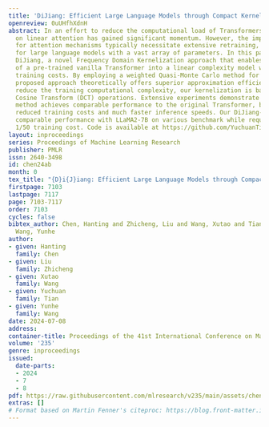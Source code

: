 ```yaml
---
title: 'DiJiang: Efficient Large Language Models through Compact Kernelization'
openreview: 0uUHfhXdnH
abstract: In an effort to reduce the computational load of Transformers, research
  on linear attention has gained significant momentum. However, the improvement strategies
  for attention mechanisms typically necessitate extensive retraining, which is impractical
  for large language models with a vast array of parameters. In this paper, we present
  DiJiang, a novel Frequency Domain Kernelization approach that enables the transformation
  of a pre-trained vanilla Transformer into a linear complexity model with little
  training costs. By employing a weighted Quasi-Monte Carlo method for sampling, the
  proposed approach theoretically offers superior approximation efficiency. To further
  reduce the training computational complexity, our kernelization is based on Discrete
  Cosine Transform (DCT) operations. Extensive experiments demonstrate that the proposed
  method achieves comparable performance to the original Transformer, but with significantly
  reduced training costs and much faster inference speeds. Our DiJiang-7B achieves
  comparable performance with LLaMA2-7B on various benchmark while requires only about
  1/50 training cost. Code is available at https://github.com/YuchuanTian/DiJiang.
layout: inproceedings
series: Proceedings of Machine Learning Research
publisher: PMLR
issn: 2640-3498
id: chen24ab
month: 0
tex_title: "{D}i{J}iang: Efficient Large Language Models through Compact Kernelization"
firstpage: 7103
lastpage: 7117
page: 7103-7117
order: 7103
cycles: false
bibtex_author: Chen, Hanting and Zhicheng, Liu and Wang, Xutao and Tian, Yuchuan and
  Wang, Yunhe
author:
- given: Hanting
  family: Chen
- given: Liu
  family: Zhicheng
- given: Xutao
  family: Wang
- given: Yuchuan
  family: Tian
- given: Yunhe
  family: Wang
date: 2024-07-08
address:
container-title: Proceedings of the 41st International Conference on Machine Learning
volume: '235'
genre: inproceedings
issued:
  date-parts:
  - 2024
  - 7
  - 8
pdf: https://raw.githubusercontent.com/mlresearch/v235/main/assets/chen24ab/chen24ab.pdf
extras: []
# Format based on Martin Fenner's citeproc: https://blog.front-matter.io/posts/citeproc-yaml-for-bibliographies/
---
```


